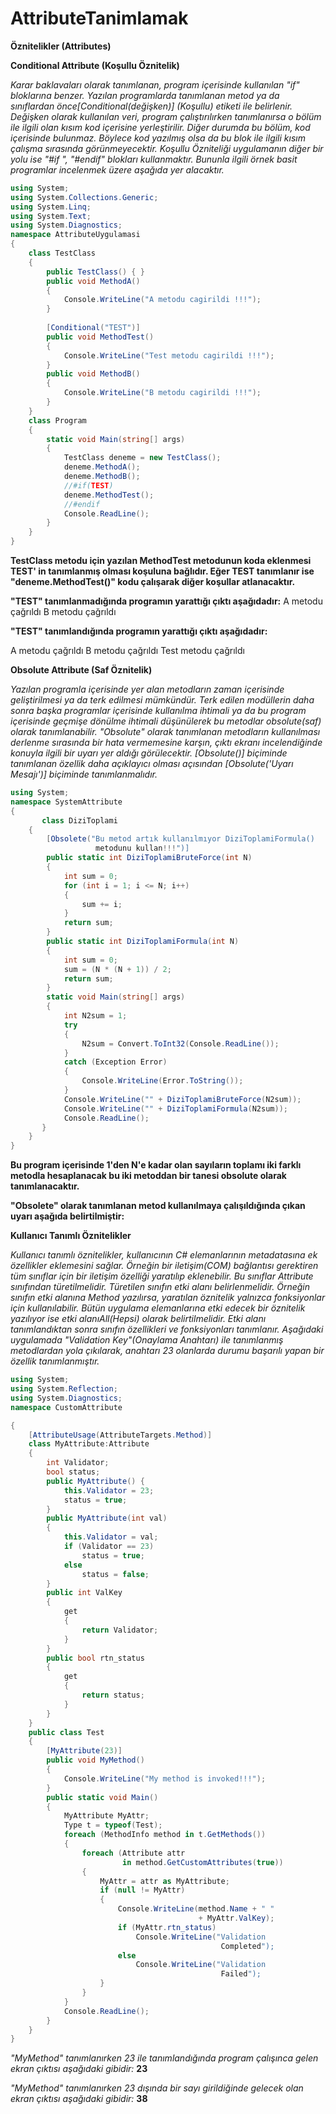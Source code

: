 # AttributeTanimlamak

**Öznitelikler (Attributes)**


**Conditional Attribute (Koşullu Öznitelik)**

*Karar baklavaları olarak tanımlanan, program içerisinde kullanılan "if" bloklarına benzer. Yazılan programlarda tanımlanan metod ya da sınıflardan önce[Conditional(değişken)] (Koşullu) etiketi ile belirlenir. Değişken olarak kullanılan veri, program çalıştırılırken tanımlanırsa o bölüm ile ilgili olan kısım kod içerisine yerleştirilir. Diğer durumda bu bölüm, kod içerisinde bulunmaz. Böylece kod yazılmış olsa da bu blok ile ilgili kısım çalışma sırasında görünmeyecektir. Koşullu Özniteliği uygulamanın diğer bir yolu ise "#if ", "#endif" blokları kullanmaktır. Bununla ilgili örnek basit programlar incelenmek üzere aşağıda yer alacaktır.*

```C#
using System;
using System.Collections.Generic;
using System.Linq;
using System.Text;
using System.Diagnostics;
namespace AttributeUygulamasi
{
    class TestClass
    {
        public TestClass() { }
        public void MethodA()
        {
            Console.WriteLine("A metodu cagirildi !!!");
        }
       
        [Conditional("TEST")]
        public void MethodTest()
        {
            Console.WriteLine("Test metodu cagirildi !!!");
        }
        public void MethodB()
        {
            Console.WriteLine("B metodu cagirildi !!!");
        }
    }
    class Program
    {
        static void Main(string[] args)
        {
            TestClass deneme = new TestClass();
            deneme.MethodA();
            deneme.MethodB();
            //#if(TEST)
            deneme.MethodTest();
            //#endif
            Console.ReadLine();
        }
    }
}
```

**TestClass metodu için yazılan MethodTest metodunun koda eklenmesi TEST' in tanımlanmış olması koşuluna bağlıdır. Eğer TEST tanımlanır ise "deneme.MethodTest()" kodu çalışarak diğer koşullar atlanacaktır.**

**"TEST" tanımlanmadığında programın yarattığı çıktı aşağıdadır:** 
A metodu çağrıldı
B metodu çağrıldı


**"TEST" tanımlandığında programın yarattığı çıktı aşağıdadır:** 

A metodu çağrıldı
B metodu çağrıldı
Test metodu çağrıldı


**Obsolute Attribute (Saf Öznitelik)**

*Yazılan programla içerisinde yer alan metodların zaman içerisinde geliştirilmesi ya da terk edilmesi mümkündür. Terk edilen modüllerin daha sonra başka programlar içerisinde kullanılma ihtimali ya da bu program içerisinde geçmişe dönülme ihtimali düşünülerek bu metodlar obsolute(saf) olarak tanımlanabilir. "Obsolute" olarak tanımlanan metodların kullanılması derlenme sırasında bir hata vermemesine karşın, çıktı ekranı incelendiğinde konuyla ilgili bir uyarı yer aldığı görülecektir. [Obsolute()] biçiminde tanımlanan özellik daha açıklayıcı olması açısından [Obsolute('Uyarı Mesajı')] biçiminde tanımlanmalıdır.*

```C#
using System;
namespace SystemAttribute
{
       class DiziToplami
    {
        [Obsolete("Bu metod artık kullanılmıyor DiziToplamiFormula()
                   metodunu kullan!!!")]
        public static int DiziToplamiBruteForce(int N)
        {
            int sum = 0;
            for (int i = 1; i <= N; i++)
            {
                sum += i;
            }
            return sum;
        }
        public static int DiziToplamiFormula(int N)
        {
            int sum = 0;
            sum = (N * (N + 1)) / 2;
            return sum;
        }
        static void Main(string[] args)
        {
            int N2sum = 1;
            try
            {
                N2sum = Convert.ToInt32(Console.ReadLine());
            }
            catch (Exception Error)
            {
                Console.WriteLine(Error.ToString());
            }
            Console.WriteLine("" + DiziToplamiBruteForce(N2sum));
            Console.WriteLine("" + DiziToplamiFormula(N2sum));
            Console.ReadLine();
       }
    }
} 
```

**Bu program içerisinde 1'den N'e kadar olan sayıların toplamı iki farklı metodla hesaplanacak bu iki metoddan bir tanesi obsolute olarak tanımlanacaktır.**

**"Obsolete" olarak tanımlanan metod kullanılmaya çalışıldığında çıkan uyarı aşağıda belirtilmiştir:**


 

**Kullanıcı Tanımlı Öznitelikler**

*Kullanıcı tanımlı öznitelikler, kullanıcının C# elemanlarının metadatasına ek özellikler eklemesini sağlar. Örneğin bir iletişim(COM) bağlantısı gerektiren tüm sınıflar için bir iletişim özelliği yaratılıp eklenebilir. Bu sınıflar Attribute sınıfından türetilmelidir. Türetilen sınıfın etki alanı belirlenmelidir. Örneğin sınıfın etki alanına Method yazılırsa, yaratılan öznitelik yalnızca fonksiyonlar için kullanılabilir. Bütün uygulama elemanlarına etki edecek bir öznitelik yazılıyor ise etki alanıAll(Hepsi) olarak belirtilmelidir. Etki alanı tanımlandıktan sonra sınıfın özellikleri ve fonksiyonları tanımlanır. Aşağıdaki uygulamada "Validation Key"(Onaylama Anahtarı) ile tanımlanmış metodlardan yola çıkılarak, anahtarı 23 olanlarda durumu başarılı yapan bir özellik tanımlanmıştır.*

```C#
using System;
using System.Reflection;
using System.Diagnostics;
namespace CustomAttribute

{
    [AttributeUsage(AttributeTargets.Method)]
    class MyAttribute:Attribute
    {
        int Validator;
        bool status;
        public MyAttribute() {
            this.Validator = 23;
            status = true;
        }
        public MyAttribute(int val)
        {
            this.Validator = val;
            if (Validator == 23)
                status = true;
            else
                status = false;
        }
        public int ValKey
        {
            get
            {
                return Validator;
            }
        }
        public bool rtn_status
        {
            get
            {
                return status;
            }
        }
    }
    public class Test
    {
        [MyAttribute(23)]
        public void MyMethod()
        {
            Console.WriteLine("My method is invoked!!!");
        }
        public static void Main()
        {
            MyAttribute MyAttr;
            Type t = typeof(Test);
            foreach (MethodInfo method in t.GetMethods())
            {
                foreach (Attribute attr 
                         in method.GetCustomAttributes(true))
                {
                    MyAttr = attr as MyAttribute;
                    if (null != MyAttr)
                    {
                        Console.WriteLine(method.Name + " "
                                          + MyAttr.ValKey);
                        if (MyAttr.rtn_status)
                            Console.WriteLine("Validation
                                               Completed");
                        else
                            Console.WriteLine("Validation 
                                               Failed");
                    }
                }
            }
            Console.ReadLine();
        }
    }
}
```
 

*"MyMethod" tanımlanırken 23 ile tanımlandığında program çalışınca gelen ekran çıktısı aşağıdaki gibidir:*
**23**


*"MyMethod" tanımlanırken 23 dışında bir sayı girildiğinde gelecek olan ekran çıktısı aşağıdaki gibidir:*
**38**
